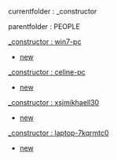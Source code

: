 currentfolder : _constructor

parentfolder : PEOPLE

[_constructor : win7-pc](http://win7-pc/doc/files/PEOPLE/_constructor/open-command-prompt-here.html)
- [new](http://win7-pc/doc/files/common/prompt-action.php?rawdisplay=1&HOME_DIRECTORY=C:/UniServer/www/doc/files/PEOPLE/_constructor&cmd=c:/UniServer/www/doc/files/common/open_command_files/overwritenew.bat)

[_constructor : celine-pc](http://celine-pc/doc/files/PEOPLE/_constructor/open-command-prompt-here.html)
- [new](http://celine-pc/doc/files/common/prompt-action.php?rawdisplay=1&HOME_DIRECTORY=C:/UniServer/www/doc/files/PEOPLE/_constructor&cmd=c:/UniServer/www/doc/files/common/open_command_files/overwritenew.bat)

[_constructor : xsjmikhaell30](http://xsjmikhaell30/doc/files/PEOPLE/_constructor/open-command-prompt-here.html)
- [new](http://xsjmikhaell30/doc/files/common/prompt-action.php?rawdisplay=1&HOME_DIRECTORY=C:/UniServer/www/doc/files/PEOPLE/_constructor&cmd=c:/UniServer/www/doc/files/common/open_command_files/overwritenew.bat)

[_constructor : laptop-7kqrmtc0](http://laptop-7kqrmtc0/doc/files/PEOPLE/_constructor/open-command-prompt-here.html)
- [new](http://laptop-7kqrmtc0/doc/files/common/prompt-action.php?rawdisplay=1&HOME_DIRECTORY=C:/UniServer/www/doc/files/PEOPLE/_constructor&cmd=c:/UniServer/www/doc/files/common/open_command_files/overwritenew.bat)


